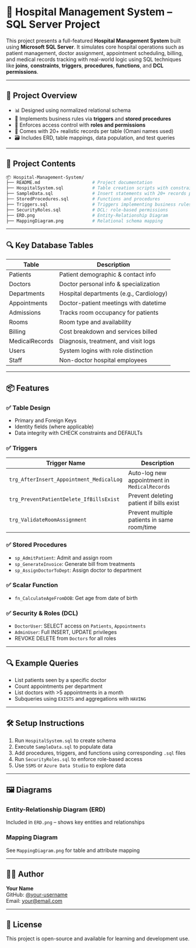 
# 🏥 Hospital Management System – SQL Server Project

This project presents a full-featured **Hospital Management System** built using **Microsoft SQL Server**. It simulates core hospital operations such as patient management, doctor assignment, appointment scheduling, billing, and medical records tracking with real-world logic using SQL techniques like **joins**, **constraints**, **triggers**, **procedures**, **functions**, and **DCL permissions**.

---

## 📌 Project Overview

- 📊 Designed using normalized relational schema
- 🧠 Implements business rules via **triggers** and **stored procedures**
- 🔐 Enforces access control with **roles and permissions**
- 🧪 Comes with 20+ realistic records per table (Omani names used)
- 🗃 Includes ERD, table mappings, data population, and test queries

---

## 📁 Project Contents

```bash
📦 Hospital-Management-System/
├── README.md                    # Project documentation
├── HospitalSystem.sql           # Table creation scripts with constraints
├── SampleData.sql               # Insert statements with 20+ records per table
├── StoredProcedures.sql         # Functions and procedures
├── Triggers.sql                 # Triggers implementing business rules
├── SecurityRoles.sql            # DCL: role-based permissions
├── ERD.png                      # Entity-Relationship Diagram
├── MappingDiagram.png           # Relational schema mapping
```

---

## 🔍 Key Database Tables

| Table          | Description |
|----------------|-------------|
| Patients       | Patient demographic & contact info |
| Doctors        | Doctor personal info & specialization |
| Departments    | Hospital departments (e.g., Cardiology) |
| Appointments   | Doctor-patient meetings with datetime |
| Admissions     | Tracks room occupancy for patients |
| Rooms          | Room type and availability |
| Billing        | Cost breakdown and services billed |
| MedicalRecords | Diagnosis, treatment, and visit logs |
| Users          | System logins with role distinction |
| Staff          | Non-doctor hospital employees |

---

## 📦 Features

### ✅ Table Design
- Primary and Foreign Keys
- Identity fields (where applicable)
- Data integrity with CHECK constraints and DEFAULTs

### ✅ Triggers
| Trigger Name                            | Description |
|----------------------------------------|-------------|
| `trg_AfterInsert_Appointment_MedicalLog` | Auto-log new appointment in `MedicalRecords` |
| `trg_PreventPatientDelete_IfBillsExist` | Prevent deleting patient if bills exist |
| `trg_ValidateRoomAssignment`            | Prevent multiple patients in same room/time |

### ✅ Stored Procedures
- `sp_AdmitPatient`: Admit and assign room
- `sp_GenerateInvoice`: Generate bill from treatments
- `sp_AssignDoctorToDept`: Assign doctor to department

### ✅ Scalar Function
- `fn_CalculateAgeFromDOB`: Get age from date of birth

### ✅ Security & Roles (DCL)
- `DoctorUser`: SELECT access on `Patients`, `Appointments`
- `AdminUser`: Full INSERT, UPDATE privileges
- REVOKE DELETE from `Doctors` for all roles

---

## 🔍 Example Queries

- List patients seen by a specific doctor
- Count appointments per department
- List doctors with >5 appointments in a month
- Subqueries using `EXISTS` and aggregations with `HAVING`

---

## 🛠 Setup Instructions

1. Run `HospitalSystem.sql` to create schema
2. Execute `SampleData.sql` to populate data
3. Add procedures, triggers, and functions using corresponding `.sql` files
4. Run `SecurityRoles.sql` to enforce role-based access
5. Use `SSMS` or `Azure Data Studio` to explore data

---

## 🖼️ Diagrams

### Entity-Relationship Diagram (ERD)
Included in `ERD.png` – shows key entities and relationships

### Mapping Diagram
See `MappingDiagram.png` for table and attribute mapping

---

## 👨‍💻 Author

**Your Name**  
GitHub: [@your-username](https://github.com/your-username)  
Email: your@email.com

---

## 📄 License

This project is open-source and available for learning and development use.
